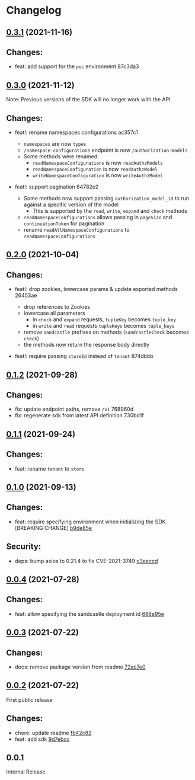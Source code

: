 # Changelog

## [0.3.1](https://github.com/auth0-lab/sandcastle-js-sdk/compare/v0.3.0...v0.3.1) (2021-11-16)

## Changes:
- feat: add support for the `poc` environment 87c3da3

## [0.3.0](https://github.com/auth0-lab/sandcastle-js-sdk/compare/v0.2.0...v0.3.0) (2021-11-12)

Note: Previous versions of the SDK will no longer work with the API

## Changes:
- feat!: rename namespaces configurations ac357c1
    * `namespaces` are now `types`
    * `/namespace-configurations` endpoint is now `/authorization-models`
    * Some methods were renamed:
      * `readNamespaceConfigurations` is now `readAuthzModels`
      * `readNamespaceConfiguration` is now `readAuthzModel`
      * `writeNamespaceConfiguration` is now `writeAuthzModel`

- feat!: support pagination 64782e2
    * Some methods now support passing `authorization_model_id` to run against a specific version of the model
      * This is supported by the `read`, `write`, `expand` and `check` methods
    * `readNamespaceConfigurations` allows passing in `pageSize` and `continuationToken` for pagination
    * rename `readAllNamespaceConfigurations` to `readNamespaceConfigurations`

## [0.2.0](https://github.com/auth0-lab/sandcastle-js-sdk/compare/v0.1.2...v0.2.0) (2021-10-04)

## Changes:
- feat!: drop zookies, lowercase params & update exported methods 26453ae
    * drop references to Zookies
    * lowercase all parameters
      * in `check` and `expand` requests, `tupleKey` becomes `tuple_key`
      * in `write` and `read` requests `tupleKeys` becomes `tuple_keys`
    * remove `sandcastle` prefixes on methods (`sandcastleCheck` becomes `check`)
    * the methods now return the response body directly

- feat!: require passing `storeId` instead of `tenant` 874dbbb

## [0.1.2](https://github.com/auth0-lab/sandcastle-js-sdk/compare/v0.1.1...v0.1.2) (2021-09-28)

## Changes:
- fix: update endpoint paths, remove `/v1` 768960d
- fix: regenerate sdk from latest API definition 730bd1f

## [0.1.1](https://github.com/auth0-lab/sandcastle-js-sdk/compare/v0.1.1...v0.1.0) (2021-09-24)

## Changes:
- feat: rename `tenant` to `store`

## [0.1.0](https://github.com/auth0-lab/sandcastle-js-sdk/compare/v0.1.0...v0.0.4) (2021-09-13)

## Changes:
- feat: require specifying environment when initializing the SDK [BREAKING CHANGE] [b9de85e](https://github.com/auth0-lab/sandcastle-js-sdk/commit/b9de85e)

## Security:
- deps: bump axios to 0.21.4 to fix CVE-2021-3749 [c3eeccd](https://github.com/auth0-lab/sandcastle-js-sdk/commit/c3eeccd)

## [0.0.4](https://github.com/auth0-lab/sandcastle-js-sdk/compare/v0.0.3...v0.0.4) (2021-07-28)

## Changes:
- feat: allow specifying the sandcastle deployment id [688e95e](https://github.com/auth0-lab/sandcastle-js-sdk/commit/688e95e)

## [0.0.3](https://github.com/auth0-lab/sandcastle-js-sdk/compare/v0.0.2...v0.0.3) (2021-07-22)

## Changes:
- docs: remove package version from readme [72ac7e0](https://github.com/auth0-lab/sandcastle-js-sdk/commit/72ac7e0)

## [0.0.2](https://github.com/auth0-lab/sandcastle-js-sdk/compare/v0.0.1...v0.0.2) (2021-07-22)

First public release

## Changes:
- chore: update readme [fb42c82](https://github.com/auth0-lab/sandcastle-js-sdk/commit/fb42c82)
- feat: add sdk [9d7ebcc](https://github.com/auth0-lab/sandcastle-js-sdk/commit/9d7ebcc)

## 0.0.1

Internal Release
